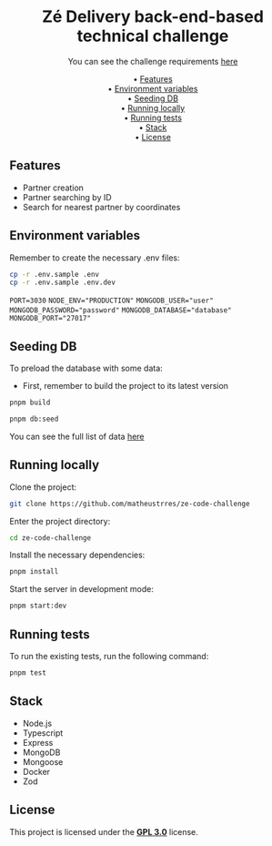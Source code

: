 <h1 align="center">
  Zé Delivery back-end-based technical challenge
  </a>
</h1>

<p align="center">You can see the challenge requirements <a href="https://github.com/ab-inbev-ze-company/ze-code-challenges/blob/master/backend.md" target="_blank">here</a>

<p align="center">
  • <a href="#features">Features</a><br>
  • <a href="#environment-variables">Environment variables</a><br>
  • <a href="#seeding-db">Seeding DB</a><br>
  • <a href="#running-locally">Running locally</a><br>
  • <a href="#running-tests">Running tests</a><br>
  • <a href="#stack">Stack</a><br>
  • <a href="#license">License</a>
</p>

## Features

- Partner creation
- Partner searching by ID
- Search for nearest partner by coordinates

## Environment variables

Remember to create the necessary .env files:

```bash
cp -r .env.sample .env
cp -r .env.sample .env.dev
```

`PORT=3030`
`NODE_ENV="PRODUCTION"`
`MONGODB_USER="user"`
`MONGODB_PASSWORD="password"`
`MONGODB_DATABASE="database"`
`MONGODB_PORT="27017"`

## Seeding DB

To preload the database with some data:

- First, remember to build the project to its latest version

```bash
pnpm build
```

```bash
pnpm db:seed
```

You can see the full list of data <a href="https://github.com/matheustrres/ze-code-challenge/blob/main/assets/pdvs.json" target="_blank">here</a>

## Running locally

Clone the project:

```bash
git clone https://github.com/matheustrres/ze-code-challenge
```

Enter the project directory:

```bash
cd ze-code-challenge
```

Install the necessary dependencies:

```bash
pnpm install
```

Start the server in development mode:

```bash
pnpm start:dev
```

## Running tests

To run the existing tests, run the following command:

```bash
pnpm test
```

## Stack

- Node.js
- Typescript
- Express
- MongoDB
- Mongoose
- Docker
- Zod

## License  

This project is licensed under the **[GPL 3.0](https://github.com/matheustrres/ze-code-challenge/blob/main/LICENSE)** license.